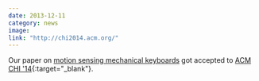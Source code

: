 ```yaml
---
date: 2013-12-11
category: news
image: 
link: "http://chi2014.acm.org/"
---
```


Our paper on [motion sensing mechanical keyboards](/publications/2014/type-hover-swipe/) got accepted to [ACM CHI '14](http://chi2014.acm.org/){:target="_blank"}.